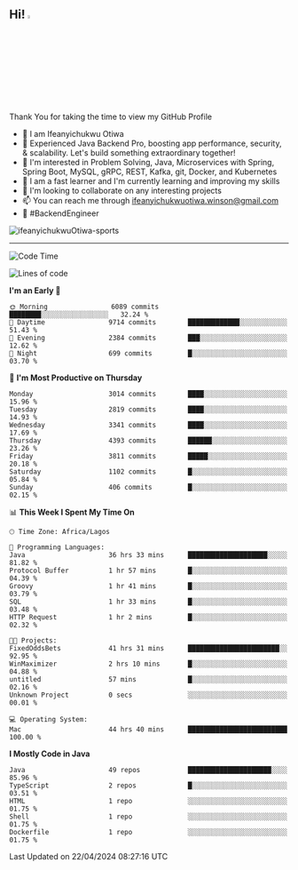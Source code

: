 <!-- BLOG-POST-LIST:START --><!-- BLOG-POST-LIST:END -->

## Hi! <img src="https://media.giphy.com/media/hvRJCLFzcasrR4ia7z/giphy.gif" width="4%"> 

Thank You for taking the time to view my GitHub Profile

- 👋 I am Ifeanyichukwu Otiwa
- 🚀 Experienced Java Backend Pro, boosting app performance, security, & scalability. Let's build something extraordinary together!
- 👀 I'm interested in Problem Solving, Java, Microservices with Spring, Spring Boot, MySQL, gRPC, REST, Kafka, git, Docker, and Kubernetes
- 🌱 I am a fast learner and I'm currently learning and improving my skills
- 💞️ I'm looking to collaborate on any interesting projects
- 📫 You can reach me through ifeanyichukwuotiwa.winson@gmail.com
- 🚀 #BackendEngineer

<p align="left" marginTop="10px"> <img src="https://komarev.com/ghpvc/?username=ifeanyichukwuOtiwa-sports&label=Profile%20views&color=0e75b6&style=for-the-badge" alt="ifeanyichukwuOtiwa-sports" /> </p>

***

<!--START_SECTION:waka-->
![Code Time](http://img.shields.io/badge/Code%20Time-2%2C435%20hrs%2046%20mins-blue)

![Lines of code](https://img.shields.io/badge/From%20Hello%20World%20I%27ve%20Written-4.9%20million%20lines%20of%20code-blue)

**I'm an Early 🐤** 

```text
🌞 Morning                6089 commits        ████████░░░░░░░░░░░░░░░░░   32.24 % 
🌆 Daytime                9714 commits        █████████████░░░░░░░░░░░░   51.43 % 
🌃 Evening                2384 commits        ███░░░░░░░░░░░░░░░░░░░░░░   12.62 % 
🌙 Night                  699 commits         █░░░░░░░░░░░░░░░░░░░░░░░░   03.70 % 
```
📅 **I'm Most Productive on Thursday** 

```text
Monday                   3014 commits        ████░░░░░░░░░░░░░░░░░░░░░   15.96 % 
Tuesday                  2819 commits        ████░░░░░░░░░░░░░░░░░░░░░   14.93 % 
Wednesday                3341 commits        ████░░░░░░░░░░░░░░░░░░░░░   17.69 % 
Thursday                 4393 commits        ██████░░░░░░░░░░░░░░░░░░░   23.26 % 
Friday                   3811 commits        █████░░░░░░░░░░░░░░░░░░░░   20.18 % 
Saturday                 1102 commits        █░░░░░░░░░░░░░░░░░░░░░░░░   05.84 % 
Sunday                   406 commits         █░░░░░░░░░░░░░░░░░░░░░░░░   02.15 % 
```


📊 **This Week I Spent My Time On** 

```text
🕑︎ Time Zone: Africa/Lagos

💬 Programming Languages: 
Java                     36 hrs 33 mins      ████████████████████░░░░░   81.82 % 
Protocol Buffer          1 hr 57 mins        █░░░░░░░░░░░░░░░░░░░░░░░░   04.39 % 
Groovy                   1 hr 41 mins        █░░░░░░░░░░░░░░░░░░░░░░░░   03.79 % 
SQL                      1 hr 33 mins        █░░░░░░░░░░░░░░░░░░░░░░░░   03.48 % 
HTTP Request             1 hr 2 mins         █░░░░░░░░░░░░░░░░░░░░░░░░   02.32 % 

🐱‍💻 Projects: 
FixedOddsBets            41 hrs 31 mins      ███████████████████████░░   92.95 % 
WinMaximizer             2 hrs 10 mins       █░░░░░░░░░░░░░░░░░░░░░░░░   04.88 % 
untitled                 57 mins             █░░░░░░░░░░░░░░░░░░░░░░░░   02.16 % 
Unknown Project          0 secs              ░░░░░░░░░░░░░░░░░░░░░░░░░   00.01 % 

💻 Operating System: 
Mac                      44 hrs 40 mins      █████████████████████████   100.00 % 
```

**I Mostly Code in Java** 

```text
Java                     49 repos            █████████████████████░░░░   85.96 % 
TypeScript               2 repos             █░░░░░░░░░░░░░░░░░░░░░░░░   03.51 % 
HTML                     1 repo              ░░░░░░░░░░░░░░░░░░░░░░░░░   01.75 % 
Shell                    1 repo              ░░░░░░░░░░░░░░░░░░░░░░░░░   01.75 % 
Dockerfile               1 repo              ░░░░░░░░░░░░░░░░░░░░░░░░░   01.75 % 
```




 Last Updated on 22/04/2024 08:27:16 UTC
<!--END_SECTION:waka-->

<!--
<p align="center">
![trophy](https://github-profile-trophy.vercel.app/?username=ifeanyichukwuOtiwa-sports&theme=onedark) (https://github.com/ryo-ma/github-profile-trophy)
</p>
-->

<!---
ifeanyi-otiwa/ifeanyi-otiwa is a ✨ special ✨ repository because its `README.md` (this file) appears on your GitHub profile.
You can click the Preview link to take a look at your changes.
--->

